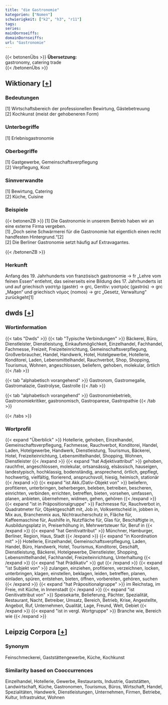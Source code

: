 ```yaml
---
title: "die Gastronomie"
kategorien: ["Nomen"]
schwierigkeit: ["k2", "h3", "r11"]
tags:
series:
mainDornseiffs:
domainDornseiffs:
url: "Gastronomie"
---
```


{{< betonenÜbs >}}
**Übersetzung:**  
gastronomy, catering trade  
{{< /betonenÜbs >}}

## Wiktionary [[+](https://de.wiktionary.org/wiki/Gastronomie)]

### Bedeutungen
[1] Wirtschaftsbereich der professionellen Bewirtung, Gästebetreuung  
[2] Kochkunst (meist der gehobeneren Form)  

### Unterbegriffe
[1] Erlebnisgastronomie  

### Oberbegriffe
[1] Gastgewerbe, Gemeinschaftsverpflegung  
[2] Verpflegung, Kost  

### Sinnverwandte
[1] Bewirtung, Catering  
[2] Küche, Cuisine  

### Beispiele
{{< betonenZB >}}
[1] Die Gastronomie in unserem Betrieb haben wir an eine externe Firma vergeben.  
[1] „Doch seine Schwärmerei für die Gastronomie hat eigentlich einen recht handfesten Hintergrund.“[2]  
[2] Die Berliner Gastronomie setzt häufig auf Extravagantes.  

{{< /betonenZB >}}
### Herkunft
Anfang des 19. Jahrhunderts von französisch gastronomie → fr „Lehre vom feinen Essen“ entlehnt, das seinerseits eine Bildung des 17. Jahrhunderts ist und auf griechisch γαστήρ (gastér) → grc, Genitiv: γαστρός (gastrós) → grc „Magen“ und griechisch νόμος (nomos) → grc „Gesetz, Verwaltung“ zurückgeht[1]  



## dwds [[+](https://www.dwds.de/wb/Gastronomie)]

### Wortinformation
{{< tabs "Dwds" >}}
{{< tab "Typische Verbindungen" >}}
Bäckerei, Büro, Dienstleister, Dienstleistung, Einkaufsmöglichkeit, Einzelhandel, Fachhandel, Fachmesse, Freizeit, Freizeiteinrichtung, Gemeinschaftsverpflegung, Großverbraucher, Handel, Handwerk, Hotel, Hotelgewerbe, Hotellerie, Konditorei, Laden, Lebensmittelhandel, Rauchverbot, Shop, Shopping, Tourismus, Wohnen, angeschlossen, beliefern, gehoben, molekular, örtlich
{{< /tab >}}

{{< tab "alphabetisch vorangehend" >}}
Gastronom, Gastromegalie, Gastromalazie, Gastrolyse, Gastrolle
{{< /tab >}}

{{< tab "alphabetisch vorangehend" >}}
Gastronomiebetrieb, Gastronomiekritiker, gastronomisch, Gastroparese, Gastropathie
{{< /tab >}}

{{< /tabs >}}

### Wortprofil
{{< expand "Überblick" >}} Hotellerie, gehoben, Einzelhandel, Gemeinschaftsverpflegung, Fachmesse, Rauchverbot, Konditorei, Handel, Laden, Hotelgewerbe, Handwerk, Dienstleistung, Tourismus, Bäckerei, Hotel, Freizeiteinrichtung, Lebensmittelhandel, Shopping, Wohnen, Dienstleister {{< /expand >}}
{{< expand "hat Adjektivattribut" >}} gehoben, rauchfrei, angeschlossen, molekular, ortsansässig, elsässisch, hauseigen, landestypisch, hochklassig, bodenständig, ansprechend, örtlich, gepflegt, hochwertig, vielfältig, florierend, anspruchsvoll, hiesig, heimisch, stationär {{< /expand >}}
{{< expand "ist Akk./Dativ-Objekt von" >}} beliefern, profitieren, unterbringen, beherbergen, beleben, betreiben, bescheren, einrichten, verbinden, errichten, betreffen, bieten, vorsehen, umfassen, planen, anbieten, übernehmen, widmen, gehen, gehören {{< /expand >}}
{{< expand "ist in Präpositionalgruppe" >}} Fachmesse für, Rauchverbot in, Quadratmeter für, Objektgeschäft mit, Job in, Volksentscheid in, jobben in, Mix aus, Branchenmix aus, Nichtraucherschutz in, Fläche für, Kaffeemaschine für, Aushilfe in, Nutzfläche für, Glas für, Beschäftigte in, Ausbildungsplatz in, Preiserhöhung in, Mehrwertsteuer für, Beruf in {{< /expand >}}
{{< expand "hat Genitivattribut" >}} Münchner, Hamburger, Berliner, Region, Haus, Stadt {{< /expand >}}
{{< expand "in Koordination mit" >}} Hotellerie, Einzelhandel, Gemeinschaftsverpflegung, Laden, Handel, Büro, Handwerk, Hotel, Tourismus, Konditorei, Geschäft, Dienstleistung, Bäckerei, Hotelgewerbe, Dienstleister, Shopping, Lebensmittelhandel, Fachhandel, Freizeiteinrichtung, Unterhaltung {{< /expand >}}
{{< expand "hat Prädikativ" >}} gut {{< /expand >}}
{{< expand "ist Subjekt von" >}} zulangen, einziehen, profitieren, verzeichnen, locken, unterbringen, klagen, einstellen, beklagen, leiden, betreffen, planen, einladen, spüren, entstehen, bieten, öffnen, vorbereiten, gehören, suchen {{< /expand >}}
{{< expand "hat Präpositionalgruppe" >}} im Reichstag, im Freie, mit Küche, in Innenstadt {{< /expand >}}
{{< expand "ist Genitivattribut von" >}} Speisekarte, Belieferung, Pächter, Spezialität, Restaurant, Nacht, Betreiber, Umsatz, Bereich, Betrieb, Krise, Angestellte, Angebot, Ruf, Unternehmen, Qualität, Lage, Freund, Welt, Gebiet {{< /expand >}}
{{< expand "ist in vergl. Wortgruppe" >}} Branche wie, Bereich wie {{< /expand >}}

## Leipzig Corpora [[+](https://corpora.uni-leipzig.de/en/res?word=Gastronomie&corpusId=deu_newscrawl-public_2018)]


### Synonym
Feinschmeckerei, Gaststättengewerbe, Küche, Kochkunst


### Similarity based on Cooccurrences
Einzelhandel, Hotellerie, Gewerbe, Restaurants, Industrie, Gaststätten, Landwirtschaft, Küche, Gastronomen, Tourismus, Büros, Wirtschaft, Handel, Spezialitäten, Handwerk, Dienstleistungen, Unternehmen, Firmen, Betriebe, Kultur, Infrastruktur, Wohnen

